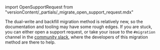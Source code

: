 import OpenSupportRequest from "versionContent/_partials/_migrate_open_support_request.mdx"

<Highlight type="tip">

The dual-write and backfill migration method is relatively new, so the
documentation and tooling may have some rough edges. If you are stuck, you can
either open a support request, or take your issue to the `#migration` channel
in the [community slack][slack], where the developers of this migration method
are there to help.

<OpenSupportRequest />

</Highlight>

[slack]: https://slack.timescale.com/
